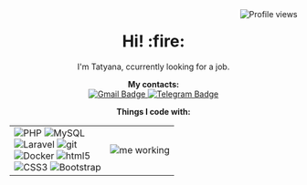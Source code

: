<img src="https://komarev.com/ghpvc/?username=sedusik&style=flat-square" alt="Profile views" align="right">
<h1 align="center"> Hi! :fire: </h1>
<p align="center">I'm Tatyana, ccurrently looking for a job.</p>
<p align="center">
  <b>My contacts:</b>
  <br>
  <a href="mailto:tanasedusova@gmail.com">
    <img src="https://img.shields.io/badge/-Gmail-c14438?style=for-the-badge&logo=Gmail&logoColor=white" alt="Gmail Badge">
  </a>
  <a href="https://t.me/sedustan">
    <img src="https://img.shields.io/badge/-telegram-0088cc?style=for-the-badge&logo=telegram&logoColor=white" alt="Telegram Badge">
  </a>
</p>
<p align="center">
  <b>Things I code with:</b>
  <br>
  <table align="center">
    <td>
        <img alt="PHP" src="https://img.shields.io/badge/-Php-3776ab?style=for-the-badge&logo=php&logoColor=white"/>
        <img alt="MySQL" src="https://img.shields.io/badge/-MySQL-009688?style=for-the-badge&logo=MySQL&logoColor=white"/>
                <br>
        <img alt="Laravel" src="https://img.shields.io/badge/-Laravel-092420?style=for-the-badge&logo=Laravel&logoColor=white"/>
        <img alt="git" src="https://img.shields.io/badge/-Git-ea2845?style=for-the-badge&logo=git&logoColor=white"/>
                <br>
        <img alt="Docker" src="https://img.shields.io/badge/-Docker-01765c?style=for-the-badge&logo=docker&logoColor=white"/>
        <img alt="html5" src="https://img.shields.io/badge/-HTML5-E34F26?style=for-the-badge&logo=html5&logoColor=white"/>
                <br>
        <img alt="CSS3" src="https://img.shields.io/badge/-css3-2029FF?style=for-the-badge&logo=css3&logoColor=white"/>
        <img alt="Bootstrap" src="https://img.shields.io/badge/-bootstrap-7952b3?style=for-the-badge&logo=bootstrap&logoColor=white"/>
    </td>
    <td>
        <img alt="me working" src="https://giffun.ru/wp-content/uploads/2022/08/7d1.gif">
    </td>
  </table>
</p>
